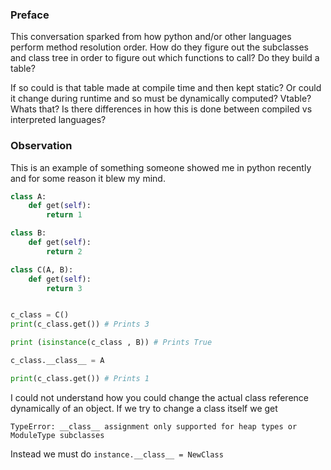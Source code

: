 
### Preface 

This conversation sparked from how python and/or other languages perform method resolution order. How do they figure out the subclasses and class tree in order to figure out which functions to call? Do they build a table? 

If so could is that table made at compile time and then kept static? Or could it change during runtime and so must be dynamically computed? Vtable? Whats that? Is there differences in how this is done between compiled vs interpreted languages?

### Observation
This is an example of something someone showed me in python recently and for some reason it blew my mind.

```python
class A:
	def get(self):
		return 1

class B:
	def get(self):
		return 2

class C(A, B): 
	def get(self):
	    return 3


c_class = C()
print(c_class.get()) # Prints 3

print (isinstance(c_class , B)) # Prints True

c_class.__class__ = A

print(c_class.get()) # Prints 1
```





I could not understand how you could change the actual class reference dynamically of an object. If we try to change a class itself we get 

```
TypeError: __class__ assignment only supported for heap types or ModuleType subclasses
```

Instead we must do `instance.__class__ = NewClass`
